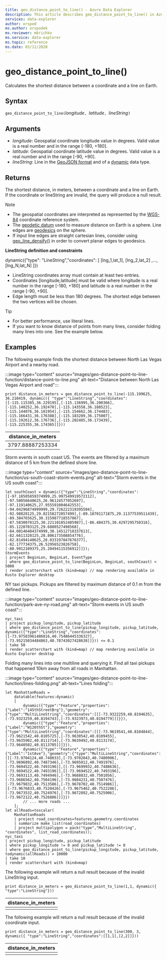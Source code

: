 ```yaml
---
title: geo_distance_point_to_line() - Azure Data Explorer
description: This article describes geo_distance_point_to_line() in Azure Data Explorer.
services: data-explorer
author: orspod
ms.author: orspodek
ms.reviewer: mbrichko
ms.service: data-explorer
ms.topic: reference
ms.date: 03/11/2020
---
```

# geo_distance_point_to_line()

Calculates the shortest distance between a coordinate and a line on Earth.

## Syntax

`geo_distance_point_to_line(`*longitude*`, `*latitude*`, `*lineString*`)`

## Arguments

* *longitude*: Geospatial coordinate longitude value in degrees. Valid value is a real number and in the range [-180, +180].
* *latitude*: Geospatial coordinate latitude value in degrees. Valid value is a real number and in the range [-90, +90].
* *lineString*: Line in the [GeoJSON format](https://tools.ietf.org/html/rfc7946) and of a [dynamic](./scalar-data-types/dynamic.md) data type.

## Returns

The shortest distance, in meters, between a coordinate and a line on Earth. If the coordinate or lineString are invalid, the query will produce a null result.

> [!NOTE]
> * The geospatial coordinates are interpreted as represented by the [WGS-84](https://earth-info.nga.mil/GandG/update/index.php?action=home) coordinate reference system.
> * The [geodetic datum](https://en.wikipedia.org/wiki/Geodetic_datum) used to measure distance on Earth is a sphere. Line edges are [geodesics](https://en.wikipedia.org/wiki/Geodesic) on the sphere.
> * If input line edges are straight cartesian lines, consider using [geo_line_densify()](geo-line-densify-function.md) in order to convert planar edges to geodesics.

**LineString definition and constraints**

dynamic({"type": "LineString","coordinates": [ [lng_1,lat_1], [lng_2,lat_2] ,..., [lng_N,lat_N] ]})

* LineString coordinates array must contain at least two entries.
* Coordinates [longitude,latitude] must be valid where longitude is a real number in the range [-180, +180] and latitude is a real number in the range [-90, +90].
* Edge length must be less than 180 degrees. The shortest edge between the two vertices will be chosen.

> [!TIP]
> * For better performance, use literal lines.
> * If you want to know distance of points from many lines, consider folding many lines into one. See the example below.

## Examples

The following example finds the shortest distance between North Las Vegas Airport and a nearby road.

:::image type="content" source="images/geo-distance-point-to-line-function/distance-point-to-line.png" alt-text="Distance between North Las Vegas Airport and road":::

<!-- csl: https://help.kusto.windows.net/Samples -->
```kusto
print distance_in_meters = geo_distance_point_to_line(-115.199625, 36.210419, dynamic({ "type":"LineString","coordinates":[[-115.115385,36.229195],[-115.136995,36.200366],[-115.140252,36.192470],[-115.143558,36.188523],[-115.144076,36.181954],[-115.154662,36.174483],[-115.166431,36.176388],[-115.183289,36.175007],[-115.192612,36.176736],[-115.202485,36.173439],[-115.225355,36.174365]]}))
```

| distance_in_meters |
|--------------------|
| 3797.88887253334   |

Storm events in south coast US. The events are filtered by a maximum distance of 5 km from the defined shore line.

:::image type="content" source="images/geo-distance-point-to-line-function/us-south-coast-storm-events.png" alt-text="Storm events in the US south coast":::

<!-- csl: https://help.kusto.windows.net/Samples -->
```kusto
let southCoast = dynamic({"type":"LineString","coordinates":[[-97.18505859374999,25.997549919572112],[-97.58056640625,26.96124577052697],[-97.119140625,27.955591004642553],[-94.04296874999999,29.726222319395504],[-92.98828125,29.82158272057499],[-89.18701171875,29.11377539511439],[-89.384765625,30.315987718557867],[-87.5830078125,30.221101852485987],[-86.484375,30.4297295750316],[-85.1220703125,29.6880527498568],[-84.00146484374999,30.14512718337613],[-82.6611328125,28.806173508854776],[-82.81494140625,28.033197847676377],[-82.177734375,26.52956523826758],[-80.9912109375,25.20494115356912]]});
StormEvents
| project BeginLon, BeginLat, EventType
| where geo_distance_point_to_line(BeginLon, BeginLat, southCoast) < 5000
| render scatterchart with (kind=map) // map rendering available in Kusto Explorer desktop
```

NY taxi pickups. Pickups are filtered by maximum distance of 0.1 m from the defined line.

:::image type="content" source="images/geo-distance-point-to-line-function/park-ave-ny-road.png" alt-text="Storm events in US south coast":::

<!-- csl: https://help.kusto.windows.net/Samples -->
```kusto
nyc_taxi
| project pickup_longitude, pickup_latitude
| where geo_distance_point_to_line(pickup_longitude, pickup_latitude, dynamic({"type":"LineString","coordinates":[[-73.97583961486816,40.75486445336327],[-73.95215034484863,40.78743027428638]]})) <= 0.1
| take 50
| render scatterchart with (kind=map) // map rendering available in Kusto Explorer desktop
```

Folding many lines into one multiline and querying it. Find all taxi pickups that happened 10km away from all roads in Manhattan.

:::image type="content" source="images/geo-distance-point-to-line-function/lines-folding.png" alt-text="Lines folding":::

```kusto
let ManhattanRoads =
    datatable(features:dynamic)
    [
        dynamic({"type":"Feature","properties":{"Label":"145thStreetBrg"},"geometry":{"type":"MultiLineString","coordinates":[[[-73.9322259,40.8194635],[-73.9323259,40.8194743],[-73.9323973,40.8194779]]]}}),
        dynamic({"type":"Feature","properties":{"Label":"W120thSt"},"geometry":{"type":"MultiLineString","coordinates":[[[-73.9619541,40.8104844],[-73.9621542,40.8105725],[-73.9630542,40.8109455],[-73.9635902,40.8111714],[-73.9639492,40.8113174],[-73.9640502,40.8113705]]]}}),
        dynamic({"type":"Feature","properties":{"Label":"1stAve"},"geometry":{"type":"MultiLineString","coordinates":[[[-73.9704124,40.748033],[-73.9702043,40.7480906],[-73.9696892,40.7487346],[-73.9695012,40.7491976],[-73.9694522,40.7493196]],[[-73.9699932,40.7488636],[-73.9694522,40.7493196]],[[-73.9694522,40.7493196],[-73.9693113,40.7494946],[-73.9688832,40.7501056],[-73.9686562,40.7504196],[-73.9684231,40.7507476],[-73.9679832,40.7513586],[-73.9678702,40.7514986]],[[-73.9676833,40.7520426],[-73.9675462,40.7522286],[-73.9673532,40.7524976],[-73.9672892,40.7525906],[-73.9672122,40.7526806]]]}})
        // ... more roads ...
    ];
let allRoads=toscalar(
    ManhattanRoads
    | project road_coordinates=features.geometry.coordinates
    | summarize make_list(road_coordinates)
    | project multipolygon = pack("type","MultiLineString", "coordinates", list_road_coordinates));
nyc_taxi
| project pickup_longitude, pickup_latitude
| where pickup_longitude != 0 and pickup_latitude != 0
| where geo_distance_point_to_line(pickup_longitude, pickup_latitude, todynamic(allRoads)) > 10000
| take 10
| render scatterchart with (kind=map)
```

The following example will return a null result because of the invalid LineString input.

<!-- csl: https://help.kusto.windows.net/Samples -->
```kusto
print distance_in_meters = geo_distance_point_to_line(1,1, dynamic({ "type":"LineString"}))
```

| distance_in_meters |
|--------------------|
|                    |

The following example will return a null result because of the invalid coordinate input.

```kusto
print distance_in_meters = geo_distance_point_to_line(300, 3, dynamic({ "type":"LineString","coordinates":[[1,1],[2,2]]}))
```

| distance_in_meters |
|--------------------|
|                    |
